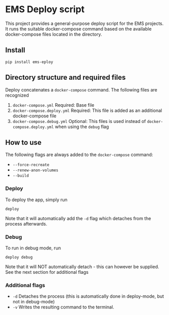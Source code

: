 # EMS Deploy script

This project provides a general-purpose deploy script for the EMS projects. It runs the suitable docker-compose command based on the available docker-compose files located in the directory.

## Install

`pip install ems-eploy`

## Directory structure and required files
Deploy concatenates a `docker-compose` command. The following files are recognized

 1. `docker-compose.yml` Required: Base file
 2. `docker-compose.deploy.yml` Required: This file is added as an additional docker-compose file
 3. `docker-compose.debug.yml` Optional: This files is used instead of `docker-compose.deploy.yml` when using the `debug` flag

## How to use

The following flags are always added to the `docker-compose` command:

 - `--force-recreate`
 - `--renew-anon-volumes`
 - `--build`

### Deploy
To deploy the app, simply run 

`deploy`

Note that it will automatically add the `-d` flag which detaches from the process afterwards.

### Debug
To run in debug mode, run

`deploy debug`

Note that it will NOT automatically detach - this can however be supplied. See the next section for additional flags

### Additional flags

 - `-d` Detaches the process (this is automatically done in deploy-mode, but not in debug-mode)
 - `-v` Writes the resulting command to the terminal.


